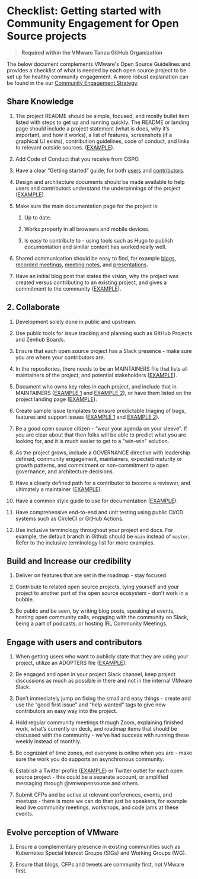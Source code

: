 # Checklist: Getting started with Community Engagement for Open Source projects

> **Required within the VMware Tanzu GitHub Organization**

The below document complements VMware's Open Source Guidelines and provides a checklist of what is needed by each open source project to be set up for healthy community engagement. A more robust explanation can be found in the our [Community Engagement Strategy](STRATEGY.md).

## Share Knowledge

1. The project README should be simple, focused, and mostly bullet item listed with steps to get up and running quickly. The README or landing page should include a project statement (what is does, why it’s important, and how it works), a list of features, screenshots (if a graphical UI exists), contribution guidelines, code of conduct, and links to relevant outside sources. ([EXAMPLE](https://gist.github.com/jonasrosland/8bf2e270887aa8514a19fd55335e9915)).

1. Add Code of Conduct that you receive from OSPO.

1. Have a clear “Getting started” guide, for both [users](https://velero.io/docs/v1.5.0/basic-install/) and [contributors](https://velero.io/docs/v1.5.0/start-contributing/).

1. Design and architecture documents should be made available to help users and contributors understand the underpinnings of the project ([EXAMPLE](https://github.com/vmware-tanzu/antrea/blob/main/docs/design/architecture.md)).

1. Make sure the main documentation page for the project is:

   1. Up to date.

   1. Works properly in all browsers and mobile devices.

   1. Is easy to contribute to - using tools such as Hugo to publish documentation and similar content has worked really well.

1. Shared communication should be easy to find, for example [blogs](https://octant.dev/blog/), [recorded meetings](https://www.youtube.com/playlist?list=PL7bmigfV0EqQRysvqvqOtRNk4L5S7uqwM), [meeting notes](https://hackmd.io/Jq6F5zqZR7S80CeDWUklkA?view), and [presentations](https://velero.io/resources/).

1. Have an initial blog post that states the vision, why the project was created versus contributing to an existing project, and gives a commitment to the community ([EXAMPLE](https://tanzu.vmware.com/content/blog/seeing-is-believing-octant-reveals-the-objects-running-in-kubernetes-clusters)).

## 2. Collaborate

1. Development solely done in public and upstream.

1. Use public tools for issue tracking and planning such as GitHub Projects and Zenhub Boards.

1. Ensure that each open source project has a Slack presence - make sure you are where your contributors are.

1. In the repositories, there needs to be an MAINTAINERS file that lists all maintainers of the project, and potential stakeholders ([EXAMPLE](https://github.com/goharbor/community/blob/master/MAINTAINERS.md)).

1. Document who owns key roles in each project, and include that in  MAINTAINERS ([EXAMPLE 1](https://github.com/vmware-tanzu/velero/blob/main/MAINTAINERS.md) and [EXAMPLE 2](https://github.com/goharbor/community/blob/master/MAINTAINERS.md)), or have them listed on the project landing page ([EXAMPLE](https://carvel.dev/)).

1. Create sample issue templates to ensure predictable triaging of bugs, features and support issues  ([EXAMPLE 1](https://github.com/vmware-tanzu/sonobuoy/blob/master/.github/ISSUE_TEMPLATE/bug_report.md) and [EXAMPLE 2](https://github.com/vmware-tanzu/velero/blob/master/.github/ISSUE_TEMPLATE/feature-enhancement-request.md)).

1. Be a good open source citizen - “wear your agenda on your sleeve”. If you are clear about that then folks will be able to predict what you are looking for, and it is much easier to get to a "win-win" solution.

1. As the project grows, include a GOVERNANCE directive with leadership defined, community engagement, maintainers, expected maturity or growth patterns, and commitment or non-commitment to open governance, and architecture decisions.

1. Have a clearly defined path for a contributor to become a reviewer, and ultimately a maintainer ([EXAMPLE](https://github.com/vmware-tanzu/antrea/blob/main/GOVERNANCE.md#maintainers)).

1. Have a common style guide to use for documentation ([EXAMPLE](https://github.com/vmware-tanzu/velero/blob/main/site/content/docs/v1.5/style-guide.md)).

1. Have comprehensive end-to-end and unit testing using public CI/CD systems such as CircleCI or GitHub Actions.

1. Use inclusive terminology throughout your project and docs. For example, the default branch in Github should be `main` instead of `master`. Refer to the inclusive terminology list for more examples.

## Build and Increase our credibility

1. Deliver on features that are set in the roadmap - stay focused.

1. Contribute to related open source projects, tying yourself and your project to another part of the open source ecosystem - don’t work in a bubble.

1. Be public and be seen, by writing blog posts, speaking at events, hosting open community calls, engaging with the community on Slack, being a part of podcasts, or hosting IRL Community Meetings.

## Engage with users and contributors

1. When getting users who want to publicly state that they are using your project, utilize an ADOPTERS file ([EXAMPLE](https://github.com/vmware-tanzu/velero/blob/main/ADOPTERS.md)).

1. Be engaged and open in your project Slack channel, keep project discussions as much as possible in there and not in the internal VMware Slack.

1. Don’t immediately jump on fixing the small and easy things - create and use the “good first issue” and “help wanted” tags to give new contributors an easy way into the project.

1. Hold regular community meetings through Zoom, explaining finished work, what’s currently on deck, and roadmap items that should be discussed with the community - we’ve had success with running these weekly instead of monthly.

1. Be cognizant of time zones, not everyone is online when you are - make sure the work you do supports an asynchronous community.

1. Establish a Twitter profile ([EXAMPLE](https://twitter.com/projectvelero)) or Twitter outlet for each open source project - this could be a separate account, or amplified messaging through @vmwopensource and others.

1. Submit CFPs and be active at relevant conferences, events, and meetups - there is more we can do than just be speakers, for example lead live community meetings, workshops, and code jams at these events.

## Evolve perception of VMware

1. Ensure a complementary presence in existing communities such as Kubernetes Special Interest Groups (SIGs) and Working Groups (WG).

1. Ensure that blogs, CFPs and tweets are community first, not VMware first.
